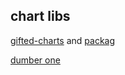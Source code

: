 ## chart libs

[gifted-charts](https://stackoverflow.com/questions/74651911/invariant-violation-requirenativecomponent-rnsvgsvgviewandroid-was-not-found) and [packag](https://www.npmjs.com/package/react-native-gifted-charts)

[dumber one](https://www.npmjs.com/package/expo-chart-kit)
